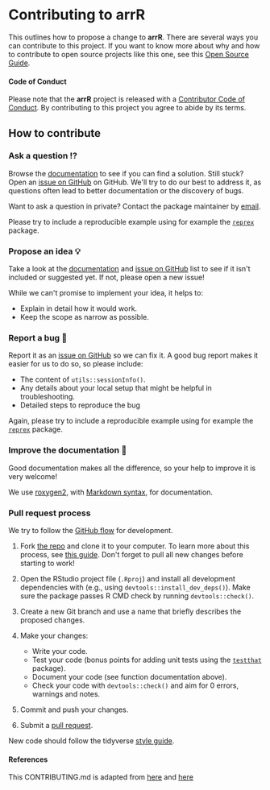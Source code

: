 # Contributing to **arrR**

This outlines how to propose a change to **arrR**. There are several ways you can contribute to this project. If you want to know more about why and how to contribute to open source projects like this one, see this [Open Source Guide](https://opensource.guide/how-to-contribute/).

#### Code of Conduct

Please note that the **arrR** project is released with a [Contributor Code of Conduct](CODE_OF_CONDUCT.md). By contributing to this project you agree to abide by its terms.

## How to contribute

### Ask a question ⁉️

Browse the [documentation](https://allgeier-lab.github.io/arrR/) to see if you can find a solution. Still stuck? Open an [issue on GitHub](https://github.com/Allgeier-Lab/arrR/issues) on GitHub. We'll try to do our best to address it, as questions often lead to better documentation or the discovery of bugs.

Want to ask a question in private? Contact the package maintainer by [email](mailto:mhk.hesselbarth@gmail.com).

Please try to include a reproducible example using for example the [`reprex`](https://reprex.tidyverse.org) package.

### Propose an idea 💡

Take a look at the [documentation](https://allgeier-lab.github.io/arrR/) and [issue on GitHub](https://github.com/Allgeier-Lab/arrR/issues) list to see if it isn't included or suggested yet. If not, please open a new issue!

While we can't promise to implement your idea, it helps to:

* Explain in detail how it would work.
* Keep the scope as narrow as possible.

### Report a bug 🐛

Report it as an [issue on GitHub](https://github.com/Allgeier-Lab/arrR/issues) so we can fix it. A good bug report makes it easier for us to do so, so please include:

* The content of `utils::sessionInfo()`.
* Any details about your local setup that might be helpful in troubleshooting.
* Detailed steps to reproduce the bug

Again, please try to include a reproducible example using for example the [`reprex`](https://reprex.tidyverse.org) package.

### Improve the documentation 📖

Good documentation makes all the difference, so your help to improve it is very welcome!

We use [roxygen2](https://cran.r-project.org/package=roxygen2), with [Markdown syntax](https://cran.r-project.org/web/packages/roxygen2/vignettes/rd-formatting.html), for documentation.  

### Pull request process

We try to follow the [GitHub flow](https://guides.github.com/introduction/flow/) for development.

1. Fork [the repo](https://github.com/Allgeier-Lab/arrR) and clone it to your computer. To learn more about this process, see [this guide](https://guides.github.com/activities/forking/). Don't forget to pull all new changes before starting to work!

2. Open the RStudio project file (`.Rproj`) and install all development dependencies with (e.g., using `devtools::install_dev_deps()`). Make sure the package passes R CMD check by running `devtools::check()`.

3. Create a new Git branch and use a name that briefly describes the proposed changes. 

4. Make your changes:
    * Write your code.
    * Test your code (bonus points for adding unit tests using the [`testthat`](https://testthat.r-lib.org) package).
    * Document your code (see function documentation above).
    * Check your code with `devtools::check()` and aim for 0 errors, warnings and notes.
5. Commit and push your changes.
6. Submit a [pull request](https://guides.github.com/activities/forking/#making-a-pull-request).

New code should follow the tidyverse [style guide](https://style.tidyverse.org). 

#### References
This CONTRIBUTING.md is adapted from [here](https://gist.github.com/peterdesmet/e90a1b0dc17af6c12daf6e8b2f044e7c) and [here](https://github.com/r-lib/usethis/blob/main/inst/templates/tidy-contributing.md)

